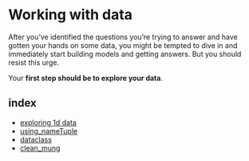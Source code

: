 # Working with data

After you’ve identified the questions you’re trying to answer and have gotten your hands on some data, you might be tempted to dive in and immediately start building models and getting answers. But you should resist this urge.

Your **first step should be to explore your data**.

## index

- [exploring 1d data](./Exploring_1d_data.md)
- [using_nameTuple](./using_nameTuple.md)
- [dataclass](./dataclasses.md)
- [clean_mung](./clean_mung.md)
